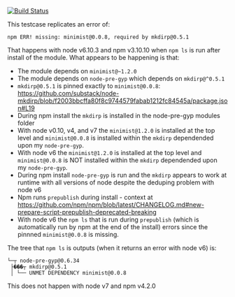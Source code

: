[![Build Status](https://travis-ci.org/springmeyer/bundle-dedupe-testcase.svg?branch=master)](https://travis-ci.org/springmeyer/bundle-dedupe-testcase)

This testcase replicates an error of:

```
npm ERR! missing: minimist@0.0.8, required by mkdirp@0.5.1
```

That happens with node v6.10.3 and npm v3.10.10 when `npm ls` is run after install of the module. What appears to be happening is that:

 - The module depends on `minimist@~1.2.0`
 - The module depends on `node-pre-gyp` which depends on `mkdirp@^0.5.1`
 - `mkdirp@0.5.1` is pinned exactly to `minimist@0.0.8`: https://github.com/substack/node-mkdirp/blob/f2003bbcffa80f8c9744579fabab1212fc84545a/package.json#L19
 - During npm install the `mkdirp` is installed in the node-pre-gyp modules folder
 - With node v0.10, v4, and v7 the `minimist@1.2.0` is installed at the top level and `minimist@0.0.8` is installed within the `mkdirp` dependended upon my `node-pre-gyp`.
 - With node v6 the `minimist@1.2.0` is installed at the top level and `minimist@0.0.8` is NOT installed within the `mkdirp` dependended upon my `node-pre-gyp`.
 - During npm install `node-pre-gyp` is run and the `mkdirp` appears to work at runtime with all versions of node despite the deduping problem with node v6
 - Npm runs `prepublish` during install - context at https://github.com/npm/npm/blob/latest/CHANGELOG.md#new-prepare-script-prepublish-deprecated-breaking
 - With node v6 the `npm ls` that is run during `prepublish` (which is automatically run by npm at the end of the install) errors since the pinnned `minimist@0.0.8` is missing.

The tree that `npm ls` is outputs (when it returns an error with node v6) is:

 ```
 └─┬ node-pre-gyp@0.6.34
  ├���┬ mkdirp@0.5.1
  │ └── UNMET DEPENDENCY minimist@0.0.8
 ```

This does not happen with node v7 and npm v4.2.0
